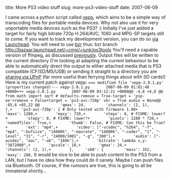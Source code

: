 title: More PS3 video stuff
slug: more-ps3-video-stuff
date: 2007-06-09


I came across a python script called [vepp](http://can.homeunix.org/sw/vepp/), which aims to be a simple way of transcoding files for portable media devices. Why not also use it for very unportable media devices such as the PS3? :)
Initially I've just added a target for fairly high bitrate 720p H.264/AVC, 1080 and MPG-SP targets still to come.
If you want to track my development version, you can do so [via Launchpad](https://code.launchpad.net/~cmsj/+junk/ps3tools). You will need to use [bzr](http://www.bazaar-vcs.org) thus: bzr branch http://bazaar.launchpad.net/~cmsj/+junk/ps3tools
You'll need a capable version of ffmpeg, as discussed [previously](http://www.tenshu.net/archives/2007/06/03/transcoding-video-for-the-ps3-in-ubuntu/). Output files will be written to the current directory (I'm looking at adapting the current behaviour to be able to automatically direct the output to either attached media that is PS3 compatible (CF/SD/MS/USB) or sending it straight to a directory you are [sharing via UPnP](http://mediatomb.cc/) (far more useful than ferrying things about with SD cards!)
Here is my current patch against vepp:
`=== modified file 'vepp-2.0.1.py' (properties changed)--- vepp-2.0.1.py       2007-06-09 01:01:48 +0000+++ vepp-2.0.1.py       2007-06-09 03:12:21 +0000@@ -4,8 +4,8 @@ from math import sqrt # defaults-remove = True-target = 'psp-oe'+remove = False+target = 'ps3-avc-720p' vbr = True audio = None@@ -85,6 +85,22 @@         'qmax': 24,         'channels': (2, 1),         },+    'ps3-avc-720p': { # Only tested with firmware 1.80+        'maxx': 1280,+        'maxy': 720,+        'stepx': 8, # FIXME: lower?+        'stepy': 8, # FIXME: lower?+        'pixels': 1280 * 720,+        'namedfiles': True,+        'thumb': False, # FIXME: Can this be True?+        'ext': "mp4",+        'video': ["-vcodec", "h264", "-f", "mp4", "-bufsize", "14000k", "-maxrate", "14000k", "-coder", "1", "-level", "31", "-r", "24000/1001", "-g", "300"],+        'audio': ["-acodec", "aac", "-ab", "160k"],+        'bitrate': lambda x,y: "3072000",+        'qscale': 18,+        'qmax': 24,+        'channels': (2, 1),+        },     's60': {         'maxx': 352,         'maxy': 288,`
It would be nice to be able to push content to the PS3 from a LAN, but I have no idea how they could do it sanely. Maybe I can push files via Bluetooth.
Of course, if the rumours are true, this is going to all be immaterial shortly...
